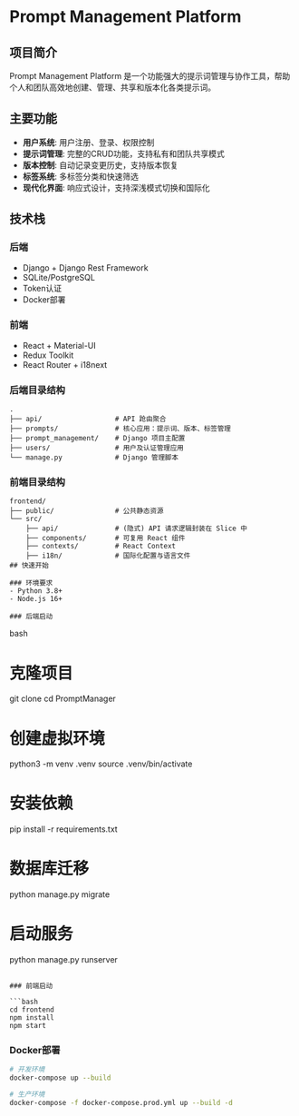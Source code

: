 # Prompt Management Platform

## 项目简介

Prompt Management Platform 是一个功能强大的提示词管理与协作工具，帮助个人和团队高效地创建、管理、共享和版本化各类提示词。

## 主要功能

- **用户系统**: 用户注册、登录、权限控制
- **提示词管理**: 完整的CRUD功能，支持私有和团队共享模式
- **版本控制**: 自动记录变更历史，支持版本恢复
- **标签系统**: 多标签分类和快速筛选
- **现代化界面**: 响应式设计，支持深浅模式切换和国际化

## 技术栈

### 后端

- Django + Django Rest Framework
- SQLite/PostgreSQL
- Token认证
- Docker部署

### 前端

- React + Material-UI
- Redux Toolkit
- React Router + i18next

### 后端目录结构

```
.
├── api/                  # API 跄由聚合
├── prompts/              # 核心应用：提示词、版本、标签管理
├── prompt_management/    # Django 项目主配置
├── users/                # 用户及认证管理应用
└── manage.py             # Django 管理脚本
```

### 前端目录结构

```
frontend/
├── public/               # 公共静态资源
└── src/
    ├── api/              # (隐式) API 请求逻辑封装在 Slice 中
    ├── components/       # 可复用 React 组件
    ├── contexts/         # React Context
    ├── i18n/             # 国际化配置与语言文件
## 快速开始

### 环境要求
- Python 3.8+
- Node.js 16+

### 后端启动
```

bash
# 克隆项目
git clone <repository-url>
cd PromptManager

# 创建虚拟环境

python3 -m venv .venv
source .venv/bin/activate

# 安装依赖

pip install -r requirements.txt

# 数据库迁移

python manage.py migrate

# 启动服务

python manage.py runserver
```

### 前端启动

```bash
cd frontend
npm install
npm start
```

### Docker部署

```bash
# 开发环境
docker-compose up --build

# 生产环境
docker-compose -f docker-compose.prod.yml up --build -d
```